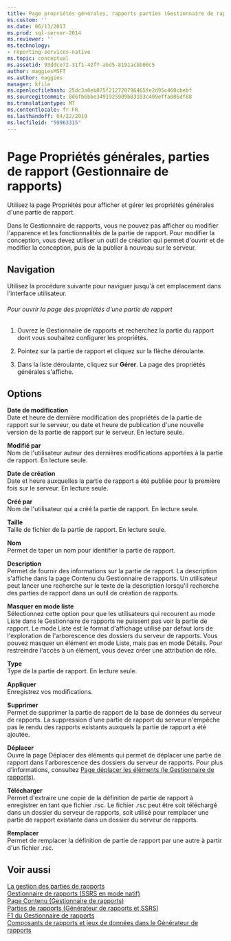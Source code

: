 ```yaml
---
title: Page propriétés générales, rapports parties (Gestionnaire de rapports) | Microsoft Docs
ms.custom: ''
ms.date: 06/13/2017
ms.prod: sql-server-2014
ms.reviewer: ''
ms.technology:
- reporting-services-native
ms.topic: conceptual
ms.assetid: 93ddce72-31f1-42f7-abd5-8191acbb00c5
author: maggiesMSFT
ms.author: maggies
manager: kfile
ms.openlocfilehash: 25dc3a8eb075f212728796465fe2d95c460cbebf
ms.sourcegitcommit: 8d6fb6bbe3491925909b83103c409effa006df88
ms.translationtype: MT
ms.contentlocale: fr-FR
ms.lasthandoff: 04/22/2019
ms.locfileid: "59963315"
---
```

# <a name="general-properties-page-report-parts-report-manager"></a>Page Propriétés générales, parties de rapport (Gestionnaire de rapports)
  Utilisez la page Propriétés pour afficher et gérer les propriétés générales d'une partie de rapport.  
  
 Dans le Gestionnaire de rapports, vous ne pouvez pas afficher ou modifier l'apparence et les fonctionnalités de la partie de rapport. Pour modifier la conception, vous devez utiliser un outil de création qui permet d'ouvrir et de modifier la conception, puis de la publier à nouveau sur le serveur.  
  
## <a name="navigation"></a>Navigation  
 Utilisez la procédure suivante pour naviguer jusqu'à cet emplacement dans l'interface utilisateur.  
  
###### <a name="to-open-the-properties-page-for-a-report-part"></a>Pour ouvrir la page des propriétés d'une partie de rapport  
  
1.  Ouvrez le Gestionnaire de rapports et recherchez la partie du rapport dont vous souhaitez configurer les propriétés.  
  
2.  Pointez sur la partie de rapport et cliquez sur la flèche déroulante.  
  
3.  Dans la liste déroulante, cliquez sur **Gérer**. La page des propriétés générales s'affiche.  
  
## <a name="options"></a>Options  
 **Date de modification**  
 Date et heure de dernière modification des propriétés de la partie de rapport sur le serveur, ou date et heure de publication d'une nouvelle version de la partie de rapport sur le serveur. En lecture seule.  
  
 **Modifié par**  
 Nom de l'utilisateur auteur des dernières modifications apportées à la partie de rapport. En lecture seule.  
  
 **Date de création**  
 Date et heure auxquelles la partie de rapport a été publiée pour la première fois sur le serveur. En lecture seule.  
  
 **Créé par**  
 Nom de l'utilisateur qui a créé la partie de rapport. En lecture seule.  
  
 **Taille**  
 Taille de fichier de la partie de rapport. En lecture seule.  
  
 **Nom**  
 Permet de taper un nom pour identifier la partie de rapport.  
  
 **Description**  
 Permet de fournir des informations sur la partie de rapport. La description s'affiche dans la page Contenu du Gestionnaire de rapports. Un utilisateur peut lancer une recherche sur le texte de la description lorsqu'il recherche des parties de rapport dans un outil de création de rapports.  
  
 **Masquer en mode liste**  
 Sélectionnez cette option pour que les utilisateurs qui recourent au mode Liste dans le Gestionnaire de rapports ne puissent pas voir la partie de rapport. Le mode Liste est le format d'affichage utilisé par défaut lors de l'exploration de l'arborescence des dossiers du serveur de rapports. Vous pouvez masquer un élément en mode Liste, mais pas en mode Détails. Pour restreindre l'accès à un élément, vous devez créer une attribution de rôle.  
  
 **Type**  
 Type de la partie de rapport. En lecture seule.  
  
 **Appliquer**  
 Enregistrez vos modifications.  
  
 **Supprimer**  
 Permet de supprimer la partie de rapport de la base de données du serveur de rapports. La suppression d'une partie de rapport du serveur n'empêche pas le rendu des rapports existants auxquels la partie de rapport a été ajoutée.  
  
 **Déplacer**  
 Ouvre la page Déplacer des éléments qui permet de déplacer une partie de rapport dans l'arborescence des dossiers du serveur de rapports. Pour plus d’informations, consultez [Page déplacer les éléments &#40;le Gestionnaire de rapports&#41;](../../2014/reporting-services/move-items-page-report-manager.md).  
  
 **Télécharger**  
 Permet d'extraire une copie de la définition de partie de rapport à enregistrer en tant que fichier .rsc. Le fichier .rsc peut être soit téléchargé dans un dossier du serveur de rapports, soit utilisé pour remplacer une partie de rapport existante dans un dossier du serveur de rapports.  
  
 **Remplacer**  
 Permet de remplacer la définition de partie de rapport par une autre à partir d'un fichier .rsc.  
  
## <a name="see-also"></a>Voir aussi  
 [La gestion des parties de rapports](report-design/managing-report-parts.md)   
 [Gestionnaire de rapports &#40;SSRS en mode natif&#41;](../../2014/reporting-services/report-manager-ssrs-native-mode.md)   
 [Page Contenu &#40;Gestionnaire de rapports&#41;](../../2014/reporting-services/contents-page-report-manager.md)   
 [Parties de rapports &#40;Générateur de rapports et SSRS&#41;](report-parts-report-builder-and-ssrs.md)   
 [F1 du Gestionnaire de rapports](../../2014/reporting-services/report-manager-f1-help.md)   
 [Composants de rapports et jeux de données dans le Générateur de rapports](report-data/report-parts-and-datasets-in-report-builder.md)  
  
  
